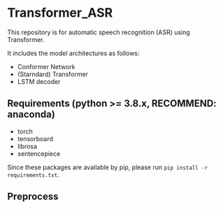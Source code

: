 # Transformer_ASR

This repository is for automatic speech recognition (ASR) using Transformer.

It includes the model architectures as follows:

- Conformer Network
- (Starndard) Transformer
- LSTM decoder

## Requirements (python >= 3.8.x, RECOMMEND: anaconda)

- torch
- tensorboard
- librosa
- sentencepiece

Since these packages are available by pip, please run `pip install -r requirements.txt`.

## Preprocess

